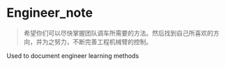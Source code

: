 # Engineer_note

> 希望你们可以尽快掌握团队调车所需要的方法。然后找到自己所喜欢的方向，并为之努力，不断完善工程机械臂的控制。

Used to document engineer learning methods
